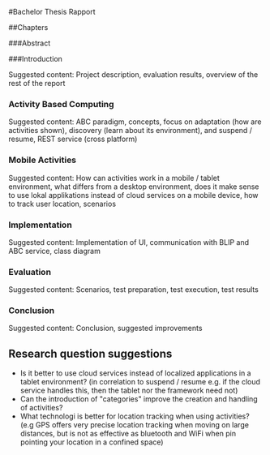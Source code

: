 #Bachelor Thesis Rapport

##Chapters

###Abstract

###Introduction

Suggested content: Project description, evaluation results, overview of the rest of the report

### Activity Based Computing

Suggested content: ABC paradigm, concepts, focus on adaptation (how are activities shown), discovery (learn about its environment), and suspend / resume, REST service (cross platform)

### Mobile Activities

Suggested content: How can activities work in a mobile / tablet environment, what differs from a desktop environment, does it make sense to use lokal applikations instead of cloud services on a mobile device, how to track user location, scenarios

### Implementation

Suggested content: Implementation of UI, communication with BLIP and ABC service, class diagram

### Evaluation

Suggested content: Scenarios, test preparation, test execution, test results

### Conclusion

Suggested content: Conclusion, suggested improvements


## Research question suggestions

+ Is it better to use cloud services instead of localized applications in a tablet environment? (in correlation to suspend / resume e.g. if the cloud service handles this, then the tablet nor the framework need not)
+ Can the introduction of "categories" improve the creation and handling of activities?
+ What technologi is better for location tracking when using activities? (e.g GPS offers very precise location tracking when moving on large distances, but is not as effective as bluetooth and WiFi when pin pointing your location in a confined space)